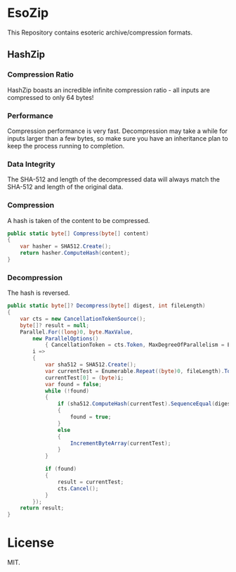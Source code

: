 # EsoZip

This Repository contains esoteric archive/compression formats.

## HashZip
### Compression Ratio
HashZip boasts an incredible infinite compression ratio - all inputs are compressed to only 64 bytes!
### Performance 
Compression performance is very fast. Decompression may take a while for inputs larger than a few bytes, so make sure you have an inheritance plan to keep the process running to completion. 
### Data Integrity
The SHA-512 and length of the decompressed data will always match the SHA-512 and length of the original data.

### Compression
A hash is taken of the content to be compressed.
```csharp
public static byte[] Compress(byte[] content)
{
    var hasher = SHA512.Create();
    return hasher.ComputeHash(content);
}
```

### Decompression
The hash is reversed.
```csharp
public static byte[]? Decompress(byte[] digest, int fileLength)
{
    var cts = new CancellationTokenSource();
    byte[]? result = null;
    Parallel.For((long)0, byte.MaxValue,
        new ParallelOptions()
            { CancellationToken = cts.Token, MaxDegreeOfParallelism = Environment.ProcessorCount * 2 },
        i =>
        {
            var sha512 = SHA512.Create();
            var currentTest = Enumerable.Repeat((byte)0, fileLength).ToArray();
            currentTest[0] = (byte)i;
            var found = false;
            while (!found)
            {
                if (sha512.ComputeHash(currentTest).SequenceEqual(digest))
                {
                    found = true;
                }
                else
                {
                    IncrementByteArray(currentTest);
                }
            }

            if (found)
            {
                result = currentTest;
                cts.Cancel();
            }
        });
    return result;
}
```

# License
MIT.
